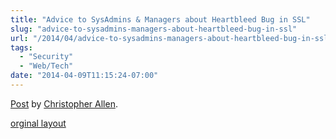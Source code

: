```yaml
---
title: "Advice to SysAdmins & Managers about Heartbleed Bug in SSL"
slug: "advice-to-sysadmins-managers-about-heartbleed-bug-in-ssl"
url: "/2014/04/advice-to-sysadmins-managers-about-heartbleed-bug-in-ssl.html"
tags:
  - "Security"
  - "Web/Tech"
date: "2014-04-09T11:15:24-07:00"
---
```

<div id="fb-root"></div> <script id="facebook-jssdk" src="//connect.facebook.net/en_US/all.js#xfbml=1"></script>
<div class="fb-post" data-href="https://www.facebook.com/ChristopherRayAllen/posts/10152340021285540" data-width="600"><div class="fb-xfbml-parse-ignore"><a href="https://www.facebook.com/ChristopherRayAllen/posts/10152340021285540">Post</a> by <a href="https://www.facebook.com/ChristopherRayAllen">Christopher Allen</a>.</div></div>
<p class="previous"><a href="/previous/2014/04/advice-to-sysadmins-managers-about-heartbleed-bug-in-ssl.html" rel="syndication" class="u-syndication" >orginal layout</a></p>
